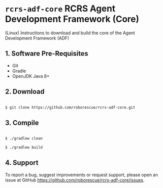 # `rcrs-adf-core` RCRS Agent Development Framework (Core)

(Linux) Instructions to download and build the core of the Agent Development Framework (ADF)

## 1. Software Pre-Requisites

- Git
- Gradle
- OpenJDK Java 8+

## 2. Download

```bash

$ git clone https://github.com/roborescue/rcrs-adf-core.git
```

## 3. Compile

```bash

$ ./gradlew clean

$ ./gradlew build
```

## 4. Support

To report a bug, suggest improvements or request support, please open an issue at GitHub <https://github.com/roborescue/rcrs-adf-core/issues>.
